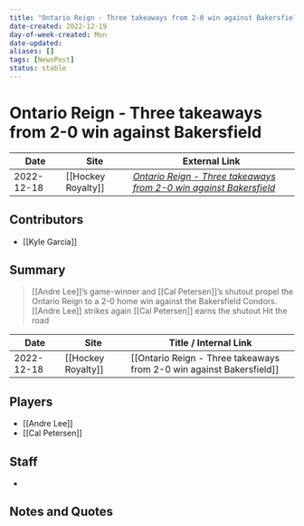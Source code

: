 ```yaml
---
title: "Ontario Reign - Three takeaways from 2-0 win against Bakersfield"
date-created: 2022-12-19
day-of-week-created: Mon
date-updated: 
aliases: []
tags: [NewsPost]
status: stable
---
```


# Ontario Reign - Three takeaways from 2-0 win against Bakersfield

| Date       | Site               | External Link                                                                                                                                                              |
| ---------- | ------------------ | -------------------------------------------------------------------------------------------------------------------------------------------------------------------------- |
| 2022-12-18 | [[Hockey Royalty]] | [*Ontario Reign - Three takeaways from 2-0 win against Bakersfield*](https://hockeyroyalty.com/2022/12/18/ontario-reign-three-takeaways-from-2-0-win-against-bakersfield/) |

## Contributors
- [[Kyle Garcia]]

## Summary
> [[Andre Lee]]’s game-winner and [[Cal Petersen]]’s shutout propel the Ontario Reign to a 2-0 home win against the Bakersfield Condors.
> [[Andre Lee]] strikes again
> [[Cal Petersen]] earns the shutout
> Hit the road

| Date       | Site               | Title / Internal Link                                                |
| ---------- | ------------------ | -------------------------------------------------------------------- |
| 2022-12-18 | [[Hockey Royalty]] | [[Ontario Reign - Three takeaways from 2-0 win against Bakersfield]] |

## Players
- [[Andre Lee]]
- [[Cal Petersen]]

## Staff
- 

## Notes and Quotes


